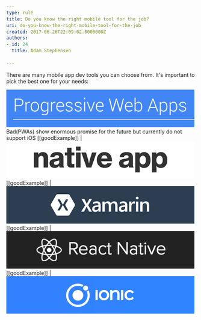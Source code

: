 ```yaml
---
type: rule
title: Do you know the right mobile tool for the job?
uri: do-you-know-the-right-mobile-tool-for-the-job
created: 2017-06-26T22:09:02.0000000Z
authors:
- id: 24
  title: Adam Stephensen

---
```


There are many mobile app dev tools you can choose from. It's important to pick the best one for your needs:
 
![Example](pwa.png)Bad(PWAs) show enormous promise for the future but currently do not support iOS
[[goodExample]]
| ![Choose Native for the very best experience and if money is no object](native.png)
[[goodExample]]
| ![Choose Xamarin if your team know C# & XAML and you need a native app](xamarin.png)
[[goodExample]]
| ![Choose React Native if your team know React and you need native app feel without the development overhead](reactnative.png)
[[goodExample]]
| ![Choose Ionic if you are building enterprise applications, need a web app + mobile app, or your team know Angular](ionic.png)
